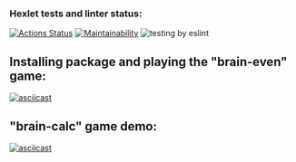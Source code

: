 ### Hexlet tests and linter status:

[![Actions Status](https://github.com/DolArt/frontend-project-lvl1/workflows/hexlet-check/badge.svg)](https://github.com/DolArt/frontend-project-lvl1/actions)
[![Maintainability](https://api.codeclimate.com/v1/badges/706700a378473481dca9/maintainability)](https://codeclimate.com/github/DolArt/frontend-project-lvl1/maintainability)
![testing by eslint](https://github.com/DolArt/frontend-project-lvl1/workflows/testing%20by%20eslint/badge.svg)

## Installing package and playing the "brain-even" game:

[![asciicast](https://asciinema.org/a/hgKFqSpZ8h2cwuhDwXgC7yzZ2.svg)](https://asciinema.org/a/hgKFqSpZ8h2cwuhDwXgC7yzZ2?cols=90&rows=20)

## "brain-calc" game demo:

[![asciicast](https://asciinema.org/a/hgKFqSpZ8h2cwuhDwXgC7yzZ2.svg)](https://asciinema.org/a/hgKFqSpZ8h2cwuhDwXgC7yzZ2?cols=90&rows=20)
